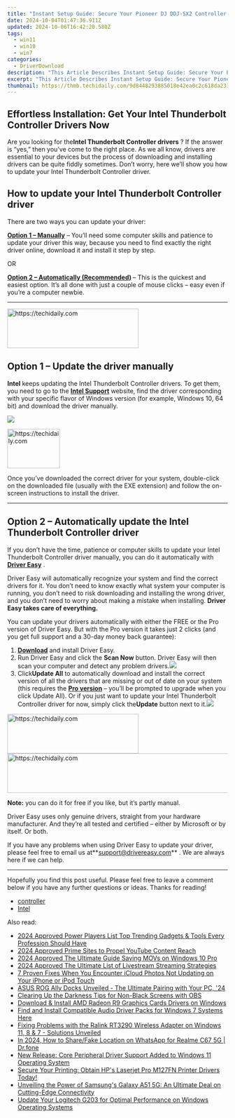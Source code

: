 ```yaml
---
title: "Instant Setup Guide: Secure Your Pioneer DJ DDJ-SX2 Controller's Latest Driver"
date: 2024-10-04T01:47:36.911Z
updated: 2024-10-06T16:42:20.580Z
tags:
  - win11
  - win10
  - win7
categories:
  - DriverDownload
description: "This Article Describes Instant Setup Guide: Secure Your Pioneer DJ DDJ-SX2 Controller's Latest Driver"
excerpt: "This Article Describes Instant Setup Guide: Secure Your Pioneer DJ DDJ-SX2 Controller's Latest Driver"
thumbnail: https://thmb.techidaily.com/9d8448293885018e42ea0c2c618da231bf75f85bd2fb228b8b71882f24dcc32a.jpg
---
```


## Effortless Installation: Get Your Intel Thunderbolt Controller Drivers Now

Are you looking for the**Intel Thunderbolt Controller drivers** ? If the answer is “yes,” then you’ve come to the right place. As we all know, drivers are essential to your devices but the process of downloading and installing drivers can be quite fiddly sometimes. Don’t worry, here we’ll show you how to update your Intel Thunderbolt Controller driver.

## How to update your Intel Thunderbolt Controller driver

There are two ways you can update your driver:

**[Option 1 – Manually](https://tools.techidaily.com/drivereasy/download/)**  – You’ll need some computer skills and patience to update your driver this way, because you need to find exactly the right driver online, download it and install it step by step.  

 OR  

**[Option 2 – Automatically (Recommended)](https://www.drivereasy.com/knowledge/download-intel-thunderbolt-controller-drivers-quick-easy/#option2) [](https://tools.techidaily.com/drivereasy/download/)**  – This is the quickest and easiest option. It’s all done with just a couple of mouse clicks – easy even if you’re a computer newbie.

---

<!-- affiliate ads begin -->
<a href="https://aligracehair.sjv.io/c/5597632/2087262/19272" target="_top" id="2087262">
  <img src="//a.impactradius-go.com/display-ad/19272-2087262" border="0" alt="https://techidaily.com" width="300" height="90"/>
</a>
<img height="0" width="0" src="https://aligracehair.sjv.io/i/5597632/2087262/19272" style="position:absolute;visibility:hidden;" border="0" />
<!-- affiliate ads end -->

## Option 1 – Update the driver manually

**Intel** keeps updating the Intel Thunderbolt Controller drivers. To get them, you need to go to the **[Intel Support](https://shop-links.co/link/?exclusive=1&publisher_slug=itechdaily19598&url=https%3A%2F%2Fwww.dell.com%2Fsupport%2Fhome%2Fus%2Fen%2F04%2Fdrivers%2Fdriversdetails%3Fdriverid%3D0xcpp)**  website, find the driver corresponding with your specific flavor of Windows version (for example, Windows 10, 64 bit) and download the driver manually.

![](https://images.drivereasy.com/wp-content/uploads/2019/06/image-484-1024x211.png)

<!-- affiliate ads begin -->
<a href="https://aligracehair.sjv.io/c/5597632/2135362/19272" target="_top" id="2135362">
  <img src="//a.impactradius-go.com/display-ad/19272-2135362" border="0" alt="https://techidaily.com" width="120" height="90"/>
</a>
<img height="0" width="0" src="https://aligracehair.sjv.io/i/5597632/2135362/19272" style="position:absolute;visibility:hidden;" border="0" />
<!-- affiliate ads end -->

 Once you’ve downloaded the correct driver for your system, double-click on the downloaded file (usually with the EXE extension) and follow the on-screen instructions to install the driver.

---

## Option 2 – Automatically update the Intel Thunderbolt Controller driver

 If you don’t have the time, patience or computer skills to update your Intel Thunderbolt Controller driver manually, you can do it automatically with **[Driver Easy](https://tools.techidaily.com/drivereasy/download/)**  .

 Driver Easy will automatically recognize your system and find the correct drivers for it. You don’t need to know exactly what system your computer is running, you don’t need to risk downloading and installing the wrong driver, and you don’t need to worry about making a mistake when installing. **Driver Easy takes care of everything.**

 You can update your drivers automatically with either the FREE or the Pro version of Driver Easy. But with the Pro version it takes just 2 clicks (and you get full support and a 30-day money back guarantee):

1. **[Download](https://tools.techidaily.com/drivereasy/download/)**  and install Driver Easy.
2. Run Driver Easy and click the **Scan Now** button. Driver Easy will then scan your computer and detect any problem drivers.![](https://images.drivereasy.com/wp-content/uploads/2019/06/image-439.png)
3. Click**Update All** to automatically download and install the correct version of all the drivers that are missing or out of date on your system (this requires the **[Pro version](https://tools.techidaily.com/drivereasy/download/)**  – you’ll be prompted to upgrade when you click Update All). Or if you just want to update your Intel Thunderbolt Controller driver for now, simply click the**Update**  button next to it.![](https://images.drivereasy.com/wp-content/uploads/2019/06/image-482.png)

<!-- affiliate ads begin -->
<a href="https://aligracehair.sjv.io/c/5597632/1948949/19272" target="_top" id="1948949">
  <img src="//a.impactradius-go.com/display-ad/19272-1948949" border="0" alt="https://techidaily.com" width="300" height="90"/>
</a>
<img height="0" width="0" src="https://aligracehair.sjv.io/i/5597632/1948949/19272" style="position:absolute;visibility:hidden;" border="0" />
<!-- affiliate ads end -->

<!-- affiliate ads begin -->
<a href="https://aligracehair.sjv.io/c/5597632/1902309/19272" target="_top" id="1902309">
  <img src="//a.impactradius-go.com/display-ad/19272-1902309" border="0" alt="https://techidaily.com" width="728" height="90"/>
</a>
<img height="0" width="0" src="https://aligracehair.sjv.io/i/5597632/1902309/19272" style="position:absolute;visibility:hidden;" border="0" />
<!-- affiliate ads end -->

**Note:** you can do it for free if you like, but it’s partly manual.

 Driver Easy uses only genuine drivers, straight from your hardware manufacturer. And they’re all tested and certified – either by Microsoft or by itself. Or both.

 If you have any problems when using Driver Easy to update your driver, please feel free to email us at**<support@drivereasy.com>** . We are always here if we can help.

---

 Hopefully you find this post useful. Please feel free to leave a comment below if you have any further questions or ideas. Thanks for reading!

* [controller](https://tools.techidaily.com/drivereasy/download/)
* [Intel](https://tools.techidaily.com/drivereasy/download/)

<ins class="adsbygoogle"
     style="display:block"
     data-ad-format="autorelaxed"
     data-ad-client="ca-pub-7571918770474297"
     data-ad-slot="1223367746"></ins>

<ins class="adsbygoogle"
     style="display:block"
     data-ad-client="ca-pub-7571918770474297"
     data-ad-slot="8358498916"
     data-ad-format="auto"
     data-full-width-responsive="true"></ins>

<span class="atpl-alsoreadstyle">Also read:</span>
<div><ul>
<li><a href="https://facebook-clips.techidaily.com/2024-approved-power-players-list-top-trending-gadgets-and-tools-every-profession-should-have/"><u>2024 Approved Power Players List Top Trending Gadgets & Tools Every Profession Should Have</u></a></li>
<li><a href="https://extra-support.techidaily.com/2024-approved-prime-sites-to-propel-youtube-content-reach/"><u>2024 Approved Prime Sites to Propel YouTube Content Reach</u></a></li>
<li><a href="https://remote-screen-capture.techidaily.com/2024-approved-the-ultimate-guide-saving-movs-on-windows-10-pro/"><u>2024 Approved The Ultimate Guide Saving MOVs on Windows 10 Pro</u></a></li>
<li><a href="https://some-guidance.techidaily.com/2024-approved-the-ultimate-list-of-livestream-streaming-strategies/"><u>2024 Approved The Ultimate List of Livestream Streaming Strategies</u></a></li>
<li><a href="https://fox-that.techidaily.com/7-proven-fixes-when-you-encounter-icloud-photos-not-updating-on-your-iphone-or-ipod-touch/"><u>7 Proven Fixes When You Encounter iCloud Photos Not Updating on Your iPhone or iPod Touch</u></a></li>
<li><a href="https://games-able.techidaily.com/asus-rog-ally-docks-unveiled-the-ultimate-pairing-with-your-pc-24/"><u>ASUS ROG Ally Docks Unveiled - The Ultimate Pairing with Your PC, '24</u></a></li>
<li><a href="https://remote-screen-capture.techidaily.com/clearing-up-the-darkness-tips-for-non-black-screens-with-obs/"><u>Clearing Up the Darkness Tips for Non-Black Screens with OBS</u></a></li>
<li><a href="https://driver-download.techidaily.com/download-and-install-amd-radeon-r9-graphics-cards-drivers-on-windows/"><u>Download & Install AMD Radeon R9 Graphics Cards Drivers on Windows</u></a></li>
<li><a href="https://driver-download.techidaily.com/find-and-install-compatible-audio-driver-packs-for-windows-7-systems-here/"><u>Find and Install Compatible Audio Driver Packs for Windows 7 Systems Here</u></a></li>
<li><a href="https://driver-download.techidaily.com/fixing-problems-with-the-ralink-rt3290-wireless-adapter-on-windows-11-8-and-7-solutions-unveiled/"><u>Fixing Problems with the Ralink RT3290 Wireless Adapter on Windows 11, 8 & 7 - Solutions Unveiled</u></a></li>
<li><a href="https://location-social.techidaily.com/in-2024-how-to-sharefake-location-on-whatsapp-for-realme-c67-5g-drfone-by-drfone-virtual-android/"><u>In 2024, How to Share/Fake Location on WhatsApp for Realme C67 5G | Dr.fone</u></a></li>
<li><a href="https://driver-download.techidaily.com/new-release-core-peripheral-driver-support-added-to-windows-11-operating-system/"><u>New Release: Core Peripheral Driver Support Added to Windows 11 Operating System</u></a></li>
<li><a href="https://driver-download.techidaily.com/secure-your-printing-obtain-hps-laserjet-pro-m127fn-printer-drivers-today/"><u>Secure Your Printing: Obtain HP's Laserjet Pro M127FN Printer Drivers Today!</u></a></li>
<li><a href="https://buynow-info.techidaily.com/unveiling-the-power-of-samsungs-galaxy-a51-5g-an-ultimate-deal-on-cutting-edge-connectivity/"><u>Unveiling the Power of Samsung's Galaxy A51 5G: An Ultimate Deal on Cutting-Edge Connectivity</u></a></li>
<li><a href="https://driver-download.techidaily.com/update-your-logitech-g203-for-optimal-performance-on-windows-operating-systems/"><u>Update Your Logitech G203 for Optimal Performance on Windows Operating Systems</u></a></li>
</ul></div>

